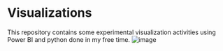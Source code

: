 # Visualizations
This repository contains some experimental visualization activities using Power BI and python done in my free time.
![image](https://user-images.githubusercontent.com/91604878/215321928-69990f9d-c25c-4020-a146-1315ff9e16c0.png)
